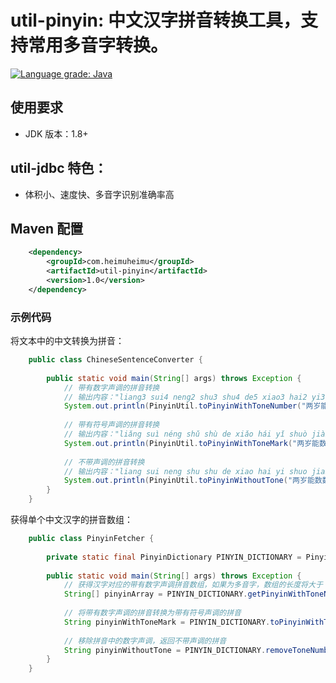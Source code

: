 # util-pinyin: 中文汉字拼音转换工具，支持常用多音字转换。

[![Language grade: Java](https://img.shields.io/lgtm/grade/java/g/heimuheimu/util-pinyin.svg?logo=lgtm&logoWidth=18)](https://lgtm.com/projects/g/heimuheimu/util-pinyin/context:java)

## 使用要求
* JDK 版本：1.8+ 

## util-jdbc 特色：
* 体积小、速度快、多音字识别准确率高

## Maven 配置
```xml
    <dependency>
        <groupId>com.heimuheimu</groupId>
        <artifactId>util-pinyin</artifactId>
        <version>1.0</version>
    </dependency>
```

### 示例代码

将文本中的中文转换为拼音：
```java
    public class ChineseSentenceConverter {
    
        public static void main(String[] args) throws Exception {
            // 带有数字声调的拼音转换
            // 输出内容："liang3 sui4 neng2 shu3 shu4 de5 xiao3 hai2 yi3 shuo4 jian4 bu4 xian1 le5 。"
            System.out.println(PinyinUtil.toPinyinWithToneNumber("两岁能数数的小孩已数见不鲜了。"));
            
            // 带有符号声调的拼音转换
            // 输出内容："liǎng suì néng shǔ shù de xiǎo hái yǐ shuò jiàn bù xiān le 。"
            System.out.println(PinyinUtil.toPinyinWithToneMark("两岁能数数的小孩已数见不鲜了。"));
            
            // 不带声调的拼音转换
            // 输出内容："liang sui neng shu shu de xiao hai yi shuo jian bu xian le 。"
            System.out.println(PinyinUtil.toPinyinWithoutTone("两岁能数数的小孩已数见不鲜了。"));
        }
    }
```

获得单个中文汉字的拼音数组：
```java
    public class PinyinFetcher {
    
        private static final PinyinDictionary PINYIN_DICTIONARY = PinyinDictionaryFactory.getDictionary();
    
        public static void main(String[] args) throws Exception {
            // 获得汉字对应的带有数字声调拼音数组，如果为多音字，数组的长度将大于 1，如果找不到拼音，会返回 null
            String[] pinyinArray = PINYIN_DICTIONARY.getPinyinWithToneNumber('的');
            
            // 将带有数字声调的拼音转换为带有符号声调的拼音
            String pinyinWithToneMark = PINYIN_DICTIONARY.toPinyinWithToneMark(pinyinArray[0]);
            
            // 移除拼音中的数字声调，返回不带声调的拼音
            String pinyinWithoutTone = PINYIN_DICTIONARY.removeToneNumber(pinyinArray[0]);
        }
    }
```